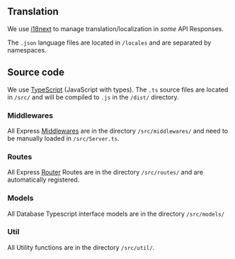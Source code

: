## Translation

We use [i18next](https://www.i18next.com/) to manage translation/localization in _some_ API Responses.

The `.json` language files are located in `/locales` and are separated by namespaces.

## Source code

We use [TypeScript](https://www.typescriptlang.org/) (JavaScript with types).
The `.ts` source files are located in `/src/` and will be compiled to `.js` in the `/dist/` directory.

### Middlewares

All Express [Middlewares](http://expressjs.com/en/guide/writing-middleware.html) are in the directory `/src/middlewares/` and need to be manually loaded in `/src/Server.ts`.

### Routes

All Express [Router](http://expressjs.com/en/4x/api.html#router) Routes are in the directory `/src/routes/` and are automatically registered.

### Models

All Database Typescript interface models are in the directory `/src/models/`

### Util

All Utility functions are in the directory `/src/util/`.
